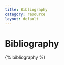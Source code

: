 ```yaml
---
title: Bibliography
category: resource
layout: default
---
```


# Bibliography

{% bibliography %}


